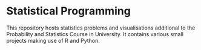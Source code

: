 # Statistical Programming

This repository hosts statistics problems and visualisations additional to the Probability and Statistics Course in University. It contains various small projects making use of R and Python.

